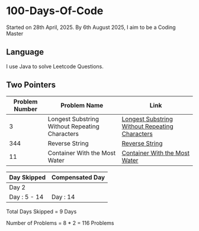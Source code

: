 # 100-Days-Of-Code
Started on 28th April, 2025. By 6th August 2025, I aim to be a Coding Master

## Language
I use Java to solve Leetcode Questions.

## Two Pointers
| Problem Number | Problem Name | Link |
| ------------- | ------------- |------------- |
| 3 | Longest Substring Without Repeating Characters  | [Longest Substring Without Repeating Characters](https://github.com/talesoverfables/100-Days-Of-Code/blob/main/Day1-LC-3-Longest-Substring-Without-Repeating-Characters.java) |
| 344 | Reverse String | [Reverse String](https://github.com/talesoverfables/100-Days-Of-Code/blob/main/Day3-LC-344-Reverse-String.java) |
| 11 | Container With the Most Water | [Container With the Most Water](https://github.com/talesoverfables/100-Days-Of-Code/blob/main/Day-4-LC-11-Container-With-Most-Water.java) |


| Day Skipped | Compensated Day |
| ------------- | ------------- |
| Day 2  | |
| Day : 5 - 14 | Day : 14  |
Total Days Skipped = 9 Days

Number of Problems = 8 * 2 = 116 Problems

